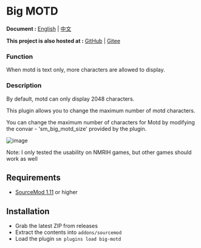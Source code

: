 # Big MOTD

**Document :**  [English](./readme.md) | [中文](./readme-chi.md)

**This project is also hosted at :**  [GitHub](https://github.com/f1f88/big-motd) | [Gitee](https://gitee.com/f1f88/big-motd)

### Function

When motd is text only, more characters are allowed to display.

### Description

By default, motd can only display 2048 characters.

This plugin allows you to change the maximum number of motd characters.

You can change the maximum number of characters for Motd by modifying the convar - 'sm_big_motd_size' provided by the plugin.

![image](./img/Img_231016_211008.png)

Note: I only tested the usability on NMRIH games, but other games should work as well

## Requirements

- [SourceMod 1.11](https://www.sourcemod.net/downloads.php?branch=stable) or higher

## Installation
- Grab the latest ZIP from releases
- Extract the contents into `addons/sourcemod`
- Load the plugin `sm plugins load big-motd`
